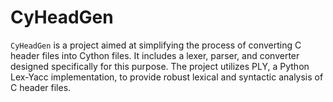 # CyHeadGen

`CyHeadGen` is a project aimed at simplifying the process of converting C header files into Cython files. It includes a lexer, parser, and converter designed specifically for this purpose. The project utilizes PLY, a Python Lex-Yacc implementation, to provide robust lexical and syntactic analysis of C header files.
